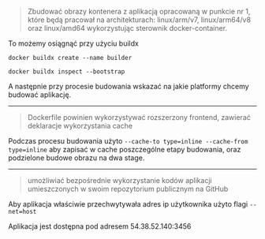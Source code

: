 > Zbudować obrazy kontenera z aplikacją opracowaną w punkcie nr 1, które będą pracował na architekturach: linux/arm/v7, linux/arm64/v8 oraz linux/amd64 wykorzystując sterownik docker-container.

To możemy osiągnąć przy użyciu buildx

`docker buildx create --name builder`

`docker buildx inspect --bootstrap`

A następnie przy procesie budowania wskazać na jakie platformy chcemy budować aplikację.

---

> Dockerfile powinien wykorzystywać rozszerzony frontend, zawierać deklaracje wykorzystania cache

Podczas procesu budowania użyto `--cache-to type=inline --cache-from type=inline` aby zapisać w cache 
poszczególne etapy budowania, oraz podzielone budowe obrazu na dwa stage.

---

> umożliwiać bezpośrednie wykorzystanie kodów aplikacji umieszczonych w swoim repozytorium publicznym na GitHub

Aby aplikacja właściwie przechwytywała adres ip użytkownika użyto flagi `--net=host`

Aplikacja jest dostępna pod adresem 54.38.52.140:3456